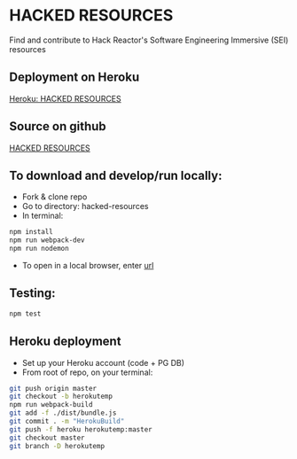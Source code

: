 # HACKED RESOURCES
Find and contribute to Hack Reactor's Software Engineering Immersive (SEI) resources

## Deployment on Heroku
[Heroku: HACKED RESOURCES](https://tranquil-mesa-77742.herokuapp.com/)

## Source on github
[HACKED RESOURCES](https://github.com/nsbernstein52/hacked-resources)

## To download and develop/run locally:
- Fork & clone repo 
- Go to directory: hacked-resources
- In terminal:
```sh
npm install
npm run webpack-dev
npm run nodemon
```
- To open in a local browser, enter 
[url](http://localhost:3000) 

## Testing:
```sh
npm test
```

## Heroku deployment
- Set up your Heroku account (code + PG DB)
- From root of repo, on your terminal:
```sh
git push origin master
git checkout -b herokutemp
npm run webpack-build
git add -f ./dist/bundle.js
git commit . -m "HerokuBuild"
git push -f heroku herokutemp:master
git checkout master
git branch -D herokutemp
```
